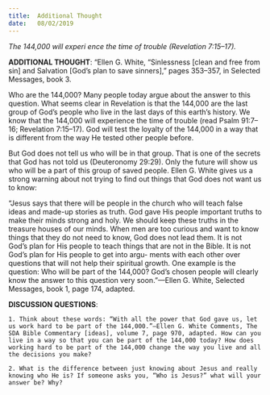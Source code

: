 ```yaml
---
title:  Additional Thought
date:   08/02/2019
---
```


_The 144,000 will experi­ ence the time of trouble (Revelation 7:15–17)._

**ADDITIONAL THOUGHT**: “Ellen G. White, “Sinlessness [clean and free from sin] and Salvation [God’s plan to save sinners],” pages 353–357, in Selected Messages, book 3.

Who are the 144,000? Many people today argue about the answer to this question. What seems clear in Revelation is that the 144,000 are the last group of God’s people who live in the last days of this earth’s history. We know that the 144,000 will experience the time of trouble (read Psalm 91:7–16; Revelation 7:15–17). God will test the loyalty of the 144,000 in a way that is different from the way He tested other people before.

But God does not tell us who will be in that group. That is one of the secrets that God has not told us (Deuteronomy 29:29). Only the future will show us who will be a part of this group of saved people. Ellen G. White gives us a strong warning about not trying to find out things that God does not want us to know:

“Jesus says that there will be people in the church who will teach false ideas and made-up stories as truth. God gave His people important truths to make their minds strong and holy. We should keep these truths in the treasure houses of our minds. When men are too curious and want to know things that they do not need to know, God does not lead them. It is not God’s plan for His people to teach things that are not in the Bible. It is not God’s plan for His people to get into argu- ments with each other over questions that will not help their spiritual growth. One example is the question: Who will be part of the 144,000? God’s chosen people will clearly know the answer to this question very soon.”—Ellen G. White, Selected Messages, book 1, page 174, adapted.

**DISCUSSION QUESTIONS**:

`1. Think about these words: “With all the power that God gave us, let us work hard to be part of the 144,000.”—Ellen G. White Comments, The SDA Bible Commentary [ideas], volume 7, page 970, adapted. How can you live in a way so that you can be part of the 144,000 today? How does working hard to be part of the 144,000 change the way you live and all the decisions you make?`

`2. What is the difference between just knowing about Jesus and really knowing who He is? If someone asks you, “Who is Jesus?” what will your answer be? Why?`